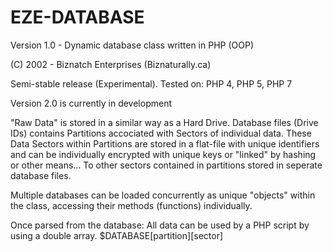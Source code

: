 # EZE-DATABASE
Version 1.0 - Dynamic database class written in PHP (OOP)

(C) 2002 - Biznatch Enterprises (Biznaturally.ca)

Semi-stable release (Experimental). Tested on: PHP 4, PHP 5, PHP 7

Version 2.0 is currently in development


"Raw Data" is stored in a similar way as a Hard Drive. Database files (Drive IDs) contains Partitions accociated with Sectors of individual data. These Data Sectors within Partitions are stored in a flat-file with unique identifiers and can be individually encrypted with unique keys or "linked" by hashing or other means... To other sectors contained in partitions stored in seperate database files.

Multiple databases can be loaded concurrently as unique "objects" within the class, accessing their methods (functions) individually.

Once parsed from the database: All data can be used by a PHP script by using a double array.
$DATABASE[partition][sector]
